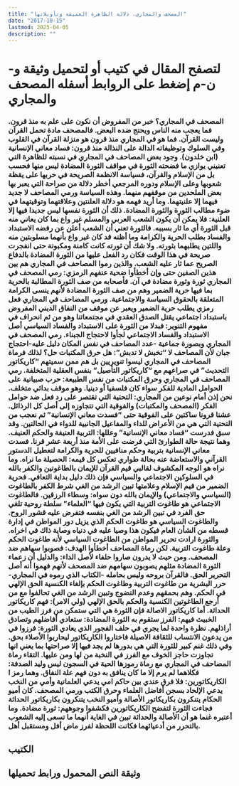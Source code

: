 ```yaml
---
title: "المصحف والمجاري، دلالة الظاهرة العميقة وتأويلاتها"
date: "2017-10-15"
lastmod: 2025-04-05
description: ""
---
```

# **لتصفح المقال في كتيب أو لتحميل وثيقة و-ن-م إضغط على الروابط أسفله** **المصحف والمجاري**

### المصحف في المجاري؟ خبر من المفروض أن نكون على علم به منذ قرون. فما يعجب منه الناس ويحتج ضده البعض. فالمصحف مادة تحمل القرآن وليست القرآن. فما هو في المجاري منذ قرون هو منزلة القرآن في القلوب وفي السلوك وتوظيفاته الدالة على النذالة منذ قرون: فساد معاني الإنسانية (ابن خلدون). وجود بعض المصاحف في المجاري في نسبته للظاهرة التي تعنيني يوازي ما فضحته الثورة في مواقف الثورة المضادة ليس منها فحسب بل من الإسلام والقرآن، فسياسة الانظمة الصريحة في حربها على يقظة شعوبها وعلى الإسلام ودوره المرجعي أخطر دلالة من صراحة التي يعبر بها بعض الملحدين من موقفهم منهما. وهذه السياسة ورمي المصاحف لا جديد فيهما إلا علنيتهما. وما أريد فهمه هو دلالة العلنتين وعلاقتهما وتوقيتهما في ضوء مطالب الثورة والثورة المضادة. ذلك أن الثورة نفسها ليس جديدا فيها إلا العلنية: فلا يمكن أن يكون الشعب العربي والمسلم غير واع بما كان يعاني منه قبل الثورة أي ما ثار بسببه. فالثورة تعني أن الشعب أعلن عن رفضه الاستبداد والفساد بطلب الحرية والكرامة وما أظنه قد كان غير واع بأنهما مسلوبتين منه واللتين يطلبهما بثورته. ولا شك أن ثورته كانت كامنة ومكبوتة حتى انفجرت صريحة في هذا الوقت فكان رد الفعل عليها من الثورة المضادة بالدفاع الصريح عما ثار عليه الشعب. والذين رموا المصاحف في المجاري هم بين هذين الصفين حتى وإن أخطأوا ضحية عنفهم الرمزي: رمي المصحف في المجاري ثورة وثورة مضادة في آن. فأصحابه من صف الثورة المطالبة بالحرية بما فيها حرية الضمير وهم من صف الثورة المضادة لأنهم ينسى الكرامة المتعلقة بالحقوق السياسة والاجتماعية. ورمي المصاحف في المجاري فعل رمزي يطلب حرية الضمير ويعبر عن موقف من النفاق الديني المفروض باستبداد اجتماعي يقتل الصدق العقدي في مجتمعاتنا وهو من ثم انحراف في مفهوم التنوير: فبدلا من الثورة على الاستبداد والفساد السياسي أصل الاستبداد والفساد الاجتماعي لجأوا لاحتجاج الجبناء. رمي المصحف في المجاري وبصورة جماعية -عدد المصاحف في نفس المكان دليل عليه-احتجاج جبان لأن المصاحف لا “تخبش لا تدبش”: هل حرق المكتبات حل؟ لذلك فرماة المصاحف في المجاري ليسوا تنويريين بل هم ممن سميتهم “كاريكاتور التحديث” في صراعهم مع “كاريكاتور التأصيل” بنفس العقلية المتخلفة. رمي المصاحف في المجاري وحرق المكتبات من نفس الطبيعة: حرب صبيانية على الحوامل المادية للفكر سواء كان فلسفيا أو دينيا. وهو موقف بدائي متخلف. نحن إذن أمام نوعين من المجاري: التحتية التي تقتصر على رد فعل ضد حوامل الفكر (المصحف والمكتبات) والفوقية التي تتجاوزه إلى أصل كل الرذائل. عشنا قرونا ساكتين على الفوقية حتى “فسدت معاني الإنسانية” ثم نعجب من التحتية التي هي من الأعراض للداء والمفاعيل الجانبية للدواء في الحالتين. وقد سبق فدرست “فساد معاني الإنسانية” وعللها: التربية العنيفة والحكم العنيف. وهما نتيجة حالة الطوارئ التي فرضت على الأمة منذ أربعة عشر قرنا. فسدت معاني الإنسانية بتربية وحكم منافيين للحرية والكرامة لتعطيل الدستور القرآني والاستعاضة عنه بحالة طواري تعكس كل قيمه: الحصيلة ما نراه. وما نراه هو الوجه المكشوف لقالبي قيم القرآن للإيمان بالطاغوتين والكفر بالله في السلوكين الاجتماعي والسياسي فإن ذلك دليل بداية التعافي. فحرية الضمير من قيم الإسلام وعلامتها تبين الرشد من الغي شرط الكفر بالطاغوت (السياسي والاجتماعي) والإيمان بالله دون سواه: وسطاء الرزقين. فالطاغوت الاجتماعي هو طاغوت التربية التي يكون فيها “العلماء” سلطة روحية تلغي حق الفرد في تبين الرشد من الغي بنفسه فتفرض عليه قشور الروح. والطاغوت السياسي هو طاغوت الحكم الذي يزيل دور المواطن في إدارة قسطه من الشأن العام فيكون هذا وصيا عليه في دنياه وصاية ذاك في اخراه. والثورة ارادت تحرير المواطن من الطاغوت السياسي لأنه طاغوت الحكم وعلة طاغوت التربية. لكن رماة المصاحف أخطأوا الهدف: فصوبوا سهاهم ضد المصحف. ومن حيث لا يدرون صاروا حلفاء لأصل الداء: والدليل أن زعماء الثورة المضادة مثلهم يصوبون سهامهم ضد المصحف لأنهم فهموا أنه أصل التحرير الحق. فالقرآن بروحه وليس بحامله -الكتاب الذي رموه في المجاري-حرر البشرية من طاغوت التربية وطاغوت الحكم بإلغاء الكنسية الحق الإلهي في الحكم. وهم بحمقهم وعدم النضوج وتبين الرشد من الغي تحالفوا مع من أرجع الطاغوتين الكنسية والحكم بالحق الإلهي (ولي الامر): فهم كاريكاتور الحداثة. أما كاريكاتور الاصالة فإن الثورة هي التي ستمكن من فرز الطيب من الخبيث فيهم: الفرز ستقوم به الثورة المضادة: ستعادي أفاضلهم وتصادق أراذلهم. نظرة واحدة لما يجري في حلف الفجور الذي يعادي الثورة: فرزوا في من يدعون الانتساب للثقافة الاصيلة فاختاروا الكاريكاتور ليحاربوا الأصلاء بحق. وفي ذلك غنم كبير للثورة التي هي بدورها لم يجد فيها إلا صراحتها بما يعني انها تجاوزت حاجز الخوف مع الفرز في النخبة من لها ومن عليها. التقاء رماة المصاحف في المجاري مع رماة رموزها الحية في السجون ليس وليد الصدفة: فكلاهما لم يرم إلا ما كان ينافق به دون فهم علة النفاق. وهما رمز ا الكاريكاتورين: فلا فرق عندي بين حاكم امي يدعي العلمانية وأمي من النخب يدعي الإلحاد بسجن أفاضل العلماء وحرق الكتب ورمي المصحف. كان أميو الحكام يتنكرون بكاريكاتور الأصالة وأميو النخب يتنكرون بكاريكاتور الحداثة فجاءت الثورة لتفضح الكاريكاتورين فكشفوا وجوههم: ثورة مضادة. وما أعتبره غنما هو أن الأصالة والحداثة تبين في الغاية أنهما ما تسعى إليه الشعوب بالتحرر من أدعيائهما فكانت اللحظة لفرز ماض أفل ومستقبل أهل.

## الكتيب

## وثيقة النص المحمول ورابط تحميلها

###
